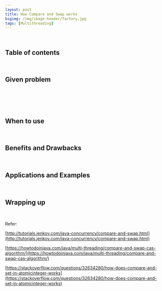 ```yaml
---
layout: post
title: How Compare and Swap works
bigimg: /img/image-header/factory.jpg
tags: [Multithreading]
---
```




<br>

## Table of contents





<br>

## Given problem






<br>

## 





<br>

## When to use





<br>

## Benefits and Drawbacks






<br>

## Applications and Examples





<br>

## Wrapping up






<br>

Refer:

[http://tutorials.jenkov.com/java-concurrency/compare-and-swap.html](http://tutorials.jenkov.com/java-concurrency/compare-and-swap.html)

[https://howtodoinjava.com/java/multi-threading/compare-and-swap-cas-algorithm/](https://howtodoinjava.com/java/multi-threading/compare-and-swap-cas-algorithm/)

[https://stackoverflow.com/questions/32634280/how-does-compare-and-set-in-atomicinteger-works](https://stackoverflow.com/questions/32634280/how-does-compare-and-set-in-atomicinteger-works)